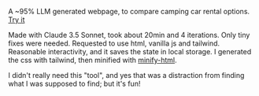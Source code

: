 A ~95% LLM generated webpage, to compare camping car rental options. [Try it](https://htmlpreview.github.io/?https://github.com/m3at/tiny_projects/blob/main/20240914-single-page-compare-rv-rental/index_minified.html)

Made with Claude 3.5 Sonnet, took about 20min and 4 iterations. Only tiny fixes were needed. Requested to use html, vanilla js and tailwind. Reasonable interactivity, and it saves the state in local storage.
I generated the css with tailwind, then minified with [minify-html](https://github.com/wilsonzlin/minify-html).

I didn't really need this "tool", and yes that was a distraction from finding what I was supposed to find; but it's fun!
